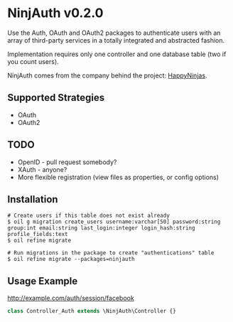 # NinjAuth v0.2.0

Use the Auth, OAuth and OAuth2 packages to authenticate users with an array of third-party services in a totally integrated and abstracted fashion.

Implementation requires only one controller and one database table (two if you count users).

NinjAuth comes from the company behind the project: [HappyNinjas](http://happyninjas.com/).

## Supported Strategies

- OAuth
- OAuth2

## TODO

- OpenID - pull request somebody?
- XAuth - anyone?
- More flexible registration (view files as properties, or config options)

## Installation

    # Create users if this table does not exist already
    $ oil g migration create_users username:varchar[50] password:string group:int email:string last_login:integer login_hash:string profile_fields:text
    $ oil refine migrate
	
	# Run migrations in the package to create "authentications" table
	$ oil refine migrate --packages=ninjauth

## Usage Example

http://example.com/auth/session/facebook

```php
class Controller_Auth extends \NinjAuth\Controller {}
```